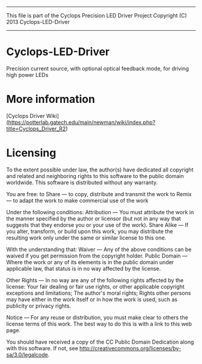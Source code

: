 -------------------------------------------------------------------------

This file is part of the Cyclops Precision LED Driver Project
Copyright (C) 2013 Cyclops-LED-Driver

-------------------------------------------------------------------------

# Cyclops-LED-Driver
Precision current source, with optional optical feedback mode, for driving high power LEDs

# More information
[Cyclops Driver Wiki] (https://potterlab.gatech.edu/main/newman/wiki/index.php?title=Cyclops_Driver_R2)

# Licensing
To the extent possible under law, the author(s) have dedicated all copyright and related and neighboring rights to this software to the public domain worldwide. This software is distributed without any warranty.

You are free:
to Share — to copy, distribute and transmit the work
to Remix — to adapt the work
to make commercial use of the work

Under the following conditions:
Attribution — You must attribute the work in the manner specified by the author or licensor (but not in any way that suggests that they endorse you or your use of the work).
Share Alike — If you alter, transform, or build upon this work, you may distribute the resulting work only under the same or similar license to this one.

With the understanding that:
Waiver — Any of the above conditions can be waived if you get permission from the copyright holder.
Public Domain — Where the work or any of its elements is in the public domain under applicable law, that status is in no way affected by the license.

Other Rights — In no way are any of the following rights affected by the license:
Your fair dealing or fair use rights, or other applicable copyright exceptions and limitations;
The author's moral rights;
Rights other persons may have either in the work itself or in how the work is used, such as publicity or privacy rights.

Notice — For any reuse or distribution, you must make clear to others the license terms of this work. The best way to do this is with a link to this web page.

You should have received a copy of the CC Public Domain Dedication along with this software. If not, see <http://creativecommons.org/licenses/by-sa/3.0/legalcode>.
